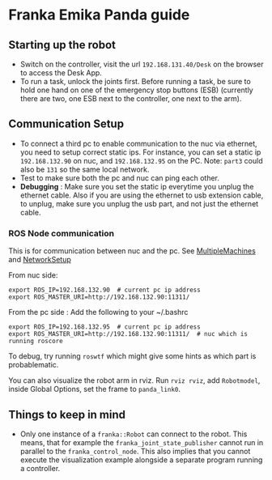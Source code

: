 # Franka Emika Panda guide

## Starting up the robot
- Switch on the controller, visit the url `192.168.131.40/Desk` on the browser to access the Desk App.
- To run a task, unlock the joints first. Before running a task, be sure to hold one hand on one of the emergency stop buttons (ESB) (currently there are two, one ESB next to the controller, one next to the arm).

## Communication Setup
- To connect a third pc to enable communication to the nuc via ethernet, you need to setup correct static ips. For instance, you can set a static ip `192.168.132.90` on nuc, and `192.168.132.95` on the PC. Note: `part3` could also be `131` so the same local network.
- Test to make sure both the pc and nuc can ping each other.
- **Debugging** : Make sure you set the static ip everytime you unplug the ethernet cable. Also if you are using the ethernet to usb extension cable, to unplug, make sure you unplug the usb part, and not just the ethernet cable.

### ROS Node communication
This is for communication between nuc and the pc. See [MultipleMachines](http://wiki.ros.org/ROS/Tutorials/MultipleMachines) and [NetworkSetup](http://wiki.ros.org/ROS/NetworkSetup)

From nuc side:
```
export ROS_IP=192.168.132.90  # current pc ip address
export ROS_MASTER_URI=http://192.168.132.90:11311/
```

From the pc side :
Add the following to your ~/.bashrc

```
export ROS_IP=192.168.132.95  # current pc ip address
export ROS_MASTER_URI=http://192.168.132.90:11311/  # nuc which is running roscore
```

To debug, try running `roswtf` which might give some hints as which part is probablematic.

You can also visualize the robot arm in rviz. Run `rviz rviz`, add `Robotmodel`, inside Global Options, set the frame to `panda_link0`.



## Things to keep in mind
- Only one instance of a `franka::Robot` can connect to the robot. This means, that for example the `franka_joint_state_publisher` cannot run in parallel to the `franka_control_node`. This also implies that you cannot execute the visualization example alongside a separate program running a controller.




